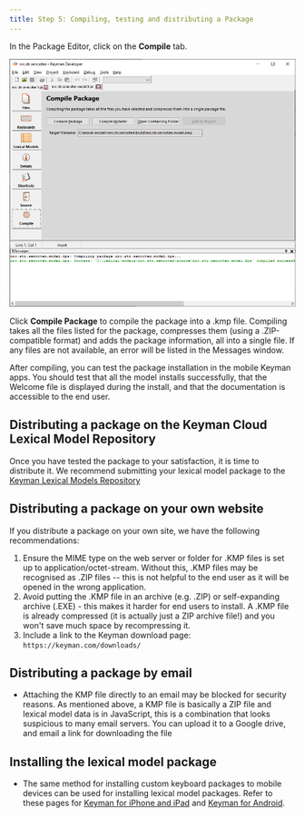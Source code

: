 ```yaml
---
title: Step 5: Compiling, testing and distributing a Package
---
```


In the Package Editor, click on the **Compile** tab.

![](../../../../images/lm/tutorial_distribute_model_compile.png)

Click **Compile Package** to compile the
package into a .kmp file. Compiling takes all the files listed for the
package, compresses them (using a .ZIP-compatible format) and adds the
package information, all into a single file. If any files are not
available, an error will be listed in the Messages window.

After compiling, you can test the package installation in the mobile
Keyman apps. You should test that all the model installs successfully,
that the Welcome file is displayed during the install, and that the
documentation is accessible to the end user.

## Distributing a package on the Keyman Cloud Lexical Model Repository

Once you have tested the package to your satisfaction, it is time to
distribute it. We recommend submitting your lexical model package to the
[Keyman Lexical Models Repository](https://github.com/keymanapp/lexical-models)

## Distributing a package on your own website

If you distribute a package on your own site, we have the following
recommendations:

1.  Ensure the MIME type on the web server or folder for .KMP files is
    set up to application/octet-stream. Without this, .KMP files may be
    recognised as .ZIP files -- this is not helpful to the end user as
    it will be opened in the wrong application.
2.  Avoid putting the .KMP file in an archive (e.g. .ZIP) or
    self-expanding archive (.EXE) - this makes it harder for end users
    to install. A .KMP file is already compressed (it is actually just a
    ZIP archive file!) and you won't save much space by recompressing
    it.
3.  Include a link to the Keyman download page:
    `https://keyman.com/downloads/`

## Distributing a package by email

- Attaching the KMP file directly to an email may be blocked for security
reasons. As mentioned above, a KMP file is basically a ZIP file and
lexical model data is in JavaScript, this is a combination that looks
suspicious to many email servers. You can upload it to a Google drive,
and email a link for downloading the file

## Installing the lexical model package

- The same method for installing custom keyboard packages to mobile
devices can be used for installing lexical model packages. Refer to
these pages for [Keyman for iPhone and iPad](../../../distribute/install-kmp-ios) and [Keyman for Android](../../../distribute/install-kmp-android).